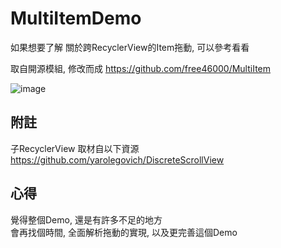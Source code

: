 # MultiItemDemo
如果想要了解 關於跨RecyclerView的Item拖動, 可以參考看看

取自開源模組, 修改而成
https://github.com/free46000/MultiItem


![image](http://i.imgur.com/ern4sbq.jpg)  

附註
--------
子RecyclerView 取材自以下資源                                         
https://github.com/yarolegovich/DiscreteScrollView

心得
--------
覺得整個Demo, 還是有許多不足的地方                                         
會再找個時間, 全面解析拖動的實現, 以及更完善這個Demo
